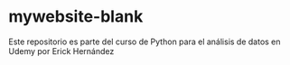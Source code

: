 # mywebsite-blank
Este repositorio es parte del curso de Python para el análisis de datos en Udemy por Erick Hernández
